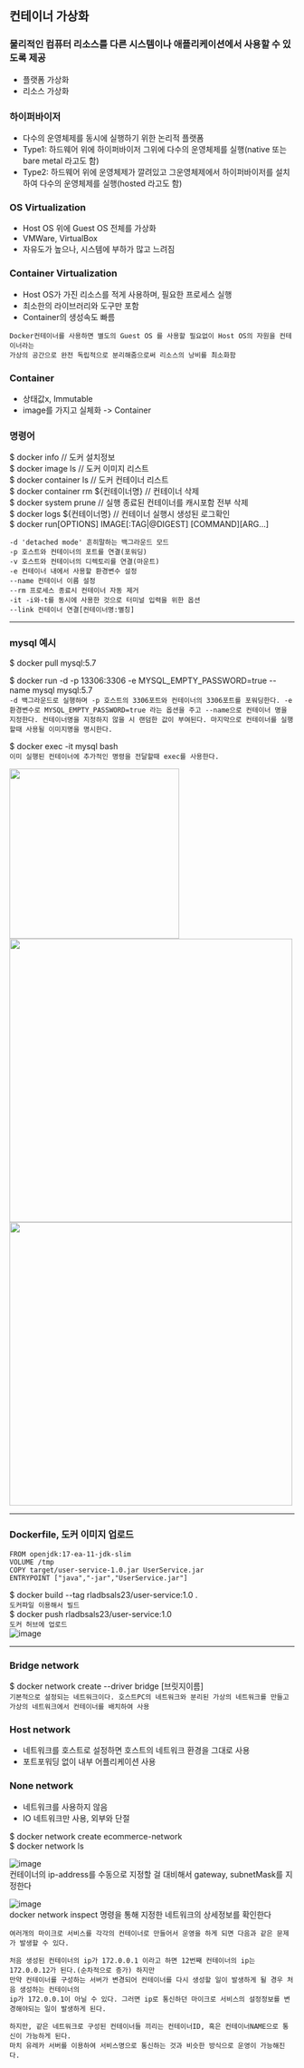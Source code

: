 ## 컨테이너 가상화
### **물리적인 컴퓨터 리소스를 다른 시스템이나 애플리케이션에서 사용할 수 있도록 제공**
* 플랫폼 가상화
* 리소스 가상화
### **하이퍼바이저**
* 다수의 운영체제를 동시에 실행하기 위한 논리적 플랫폼
* Type1: 하드웨어 위에 하이퍼바이저 그위에 다수의 운영체제를 실행(native 또는 bare metal 라고도 함)
* Type2: 하드웨어 위에 운영체제가 깔려있고 그운영체제에서 하이퍼바이저를 설치하여 다수의 운영체제를 실행(hosted 라고도 함)

### **OS Virtualization**
* Host OS 위에 Guest OS 전체를 가상화
* VMWare, VirtualBox
* 자유도가 높으나, 시스템에 부하가 많고 느려짐

### **Container Virtualization**
* Host OS가 가진 리소스를 적게 사용하며, 필요한 프로세스 실행
* 최소한의 라이브러리와 도구만 포함
* Container의 생성속도 빠름

```
Docker컨테이너를 사용하면 별도의 Guest OS 를 사용할 필요없이 Host OS의 자원을 컨테이너라는 
가상의 공간으로 완전 독립적으로 분리해줌으로써 리소스의 낭비를 최소화함
```

### **Container**
* 상태값x, Immutable
* image를 가지고 실체화 -> Container

### **명령어**
\$ docker info // 도커 설치정보 <br>
\$ docker image ls // 도커 이미지 리스트<br>
\$ docker container ls // 도커 컨테이너 리스트<br>
\$ docker container rm \${컨테이너명} // 컨테이너 삭제<br>
\$ docker system prune // 실행 종료된 컨테이너를 캐시포함 전부 삭제<br>
\$ docker logs \${컨테이너명} // 컨테이너 실행시 생성된 로그확인<br>
\$ docker run[OPTIONS] IMAGE[:TAG|@DIGEST] [COMMAND][ARG...]<br>
```
-d 'detached mode' 흔히말하는 백그라운드 모드
-p 호스트와 컨테이너의 포트를 연결(포워딩)
-v 호스트와 컨테이너의 디렉토리를 연결(마운트)
-e 컨테이너 내에서 사용할 환경변수 설정
--name 컨테이너 이름 설정
--rm 프로세스 종료시 컨테이너 자동 제거
-it -i와-t를 동시에 사용한 것으로 터미널 입력을 위한 옵션
--link 컨테이너 연결[컨테이너명:별칭]
```
<hr>

### **mysql 예시**
\$ docker pull mysql:5.7

\$ docker run -d -p 13306:3306 -e MYSQL_EMPTY_PASSWORD=true --name mysql mysql:5.7<br>
`
-d 백그라운드로 실행하며 -p 호스트의 3306포트와 컨테이너의 3306포트를 포워딩한다.
-e 환경변수로 MYSQL_EMPTY_PASSWORD=true 라는 옵션을 주고 --name으로 컨테이너 명을 지정한다.
컨테이너명을 지정하지 않을 시 랜덤한 값이 부여된다. 마지막으로 컨테이너를 실행할때 사용될 이미지명을 명시한다.
`

\$ docker exec -it mysql bash<br>
`
이미 실행된 컨테이너에 추가적인 명령을 전달할때 exec를 사용한다.
`

<img src="https://user-images.githubusercontent.com/46228593/135862100-68f0e5a0-ba78-4783-a093-93ddd2a2a873.png" width="300"/>

<img src="https://user-images.githubusercontent.com/46228593/135862892-eaacdcd7-6540-4226-93cf-31840b153d4d.png" width="500" heigh="400"/>

<img src="https://user-images.githubusercontent.com/46228593/135863042-30a81ae3-4a1a-4983-94d7-2b461171368c.png" width="500" heigh="400"/>
<hr>

### **Dockerfile, 도커 이미지 업로드**
```
FROM openjdk:17-ea-11-jdk-slim 
VOLUME /tmp 
COPY target/user-service-1.0.jar UserService.jar 
ENTRYPOINT ["java","-jar","UserService.jar"] 
```


\$ docker build --tag rladbsals23/user-service:1.0 . <br>
`도커파일 이용해서 빌드`<br>
\$ docker push rladbsals23/user-service:1.0 <br>
`도커 허브에 업로드`<br>
![image](https://user-images.githubusercontent.com/46228593/136013836-caffa4f8-d6ca-4f32-a9f9-bcedd9eee191.png)
<hr>

### **Bridge network**
\$ docker network create --driver bridge [브릿지이름] <br>
`기본적으로 설정되는 네트워크이다.
호스트PC의 네트워크와 분리된 가상의 네트워크를 만들고 가상의 네트워크에서 컨테이너를 배치하여 사용
`
### **Host network**
- 네트워크를 호스트로 설정하면 호스트의 네트워크 환경을 그대로 사용
- 포트포워딩 없이 내부 어플리케이션 사용
### **None network**
- 네트워크를 사용하지 않음
- IO 네트워크만 사용, 외부와 단절

\$ docker network create ecommerce-network <br>
\$ docker network ls

![image](https://user-images.githubusercontent.com/46228593/136195907-9a656294-b5bc-4f17-b5d6-1cd68e4448d8.png)<br>
컨테이너의 ip-address를 수동으로 지정할 걸 대비해서 gateway, subnetMask를 지정한다

![image](https://user-images.githubusercontent.com/46228593/136196071-4467dded-4544-4eee-a5e2-49cdcc930c07.png)<br>
docker network inspect 명령을 통해 지정한 네트워크의 상세정보를 확인한다

```
여러개의 마이크로 서비스를 각각의 컨테이너로 만들어서 운영을 하게 되면 다음과 같은 문제가 발생할 수 있다.

처음 생성된 컨테이너의 ip가 172.0.0.1 이라고 하면 12번째 컨테이너의 ip는 172.0.0.12가 된다.(순차적으로 증가) 하지만
만약 컨테이너를 구성하는 서버가 변경되어 컨테이너를 다시 생성할 일이 발생하게 될 경우 처음 생성하는 컨테이너의 
ip가 172.0.0.1이 아닐 수 있다. 그러면 ip로 통신하던 마이크로 서비스의 설정정보를 변경해야되는 일이 발생하게 된다. 

하지만, 같은 네트워크로 구성된 컨테이너들 끼리는 컨테이너ID, 혹은 컨테이너NAME으로 통신이 가능하게 된다. 
마치 유레카 서버를 이용하여 서비스명으로 통신하는 것과 비슷한 방식으로 운영이 가능해진다.
```
